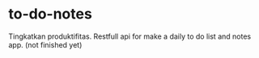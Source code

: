 # to-do-notes
Tingkatkan produktifitas. Restfull api for make a daily to do list and notes app. (not finished yet)
